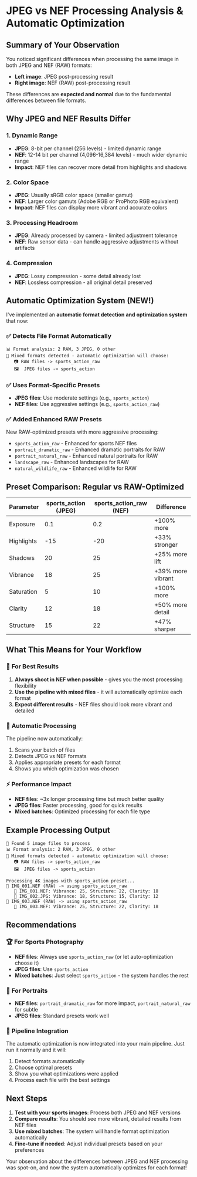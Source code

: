# JPEG vs NEF Processing Analysis & Automatic Optimization

## Summary of Your Observation

You noticed significant differences when processing the same image in both JPEG and NEF (RAW) formats:
- **Left image**: JPEG post-processing result
- **Right image**: NEF (RAW) post-processing result

These differences are **expected and normal** due to the fundamental differences between file formats.

## Why JPEG and NEF Results Differ

### 1. **Dynamic Range**
- **JPEG**: 8-bit per channel (256 levels) - limited dynamic range
- **NEF**: 12-14 bit per channel (4,096-16,384 levels) - much wider dynamic range
- **Impact**: NEF files can recover more detail from highlights and shadows

### 2. **Color Space**
- **JPEG**: Usually sRGB color space (smaller gamut)
- **NEF**: Larger color gamuts (Adobe RGB or ProPhoto RGB equivalent)
- **Impact**: NEF files can display more vibrant and accurate colors

### 3. **Processing Headroom**
- **JPEG**: Already processed by camera - limited adjustment tolerance
- **NEF**: Raw sensor data - can handle aggressive adjustments without artifacts

### 4. **Compression**
- **JPEG**: Lossy compression - some detail already lost
- **NEF**: Lossless compression - all original detail preserved

## Automatic Optimization System (NEW!)

I've implemented an **automatic format detection and optimization system** that now:

### ✅ **Detects File Format Automatically**
```
📊 Format analysis: 2 RAW, 3 JPEG, 0 other
🔄 Mixed formats detected - automatic optimization will choose:
   📷 RAW files -> sports_action_raw
   🖼️  JPEG files -> sports_action
```

### ✅ **Uses Format-Specific Presets**
- **JPEG files**: Use moderate settings (e.g., `sports_action`)
- **NEF files**: Use aggressive settings (e.g., `sports_action_raw`)

### ✅ **Added Enhanced RAW Presets**
New RAW-optimized presets with more aggressive processing:
- `sports_action_raw` - Enhanced for sports NEF files
- `portrait_dramatic_raw` - Enhanced dramatic portraits for RAW
- `portrait_natural_raw` - Enhanced natural portraits for RAW
- `landscape_raw` - Enhanced landscapes for RAW
- `natural_wildlife_raw` - Enhanced wildlife for RAW

## Preset Comparison: Regular vs RAW-Optimized

| Parameter | sports_action (JPEG) | sports_action_raw (NEF) | Difference |
|-----------|---------------------|------------------------|------------|
| Exposure  | 0.1                | 0.2                    | +100% more |
| Highlights| -15                | -20                    | +33% stronger |
| Shadows   | 20                 | 25                     | +25% more lift |
| Vibrance  | 18                 | 25                     | +39% more vibrant |
| Saturation| 5                  | 10                     | +100% more |
| Clarity   | 12                 | 18                     | +50% more detail |
| Structure | 15                 | 22                     | +47% sharper |

## What This Means for Your Workflow

### 🎯 **For Best Results**
1. **Always shoot in NEF when possible** - gives you the most processing flexibility
2. **Use the pipeline with mixed files** - it will automatically optimize each format
3. **Expect different results** - NEF files should look more vibrant and detailed

### 🔄 **Automatic Processing**
The pipeline now automatically:
1. Scans your batch of files
2. Detects JPEG vs NEF formats
3. Applies appropriate presets for each format
4. Shows you which optimization was chosen

### ⚡ **Performance Impact**
- **NEF files**: ~3x longer processing time but much better quality
- **JPEG files**: Faster processing, good for quick results
- **Mixed batches**: Optimized processing for each file type

## Example Processing Output

```
📁 Found 5 image files to process
📊 Format analysis: 2 RAW, 3 JPEG, 0 other
🔄 Mixed formats detected - automatic optimization will choose:
   📷 RAW files -> sports_action_raw
   🖼️  JPEG files -> sports_action

Processing 4K images with sports_action preset...
🔄 IMG_001.NEF (RAW) -> using sports_action_raw
   📝 IMG_001.NEF: Vibrance: 25, Structure: 22, Clarity: 18
   📝 IMG_002.JPG: Vibrance: 18, Structure: 15, Clarity: 12
🔄 IMG_003.NEF (RAW) -> using sports_action_raw
   📝 IMG_003.NEF: Vibrance: 25, Structure: 22, Clarity: 18
```

## Recommendations

### 🏆 **For Sports Photography**
- **NEF files**: Always use `sports_action_raw` (or let auto-optimization choose it)
- **JPEG files**: Use `sports_action` 
- **Mixed batches**: Just select `sports_action` - the system handles the rest

### 🎨 **For Portraits**
- **NEF files**: `portrait_dramatic_raw` for more impact, `portrait_natural_raw` for subtle
- **JPEG files**: Standard presets work well

### 🔧 **Pipeline Integration**
The automatic optimization is now integrated into your main pipeline. Just run it normally and it will:
1. Detect formats automatically
2. Choose optimal presets
3. Show you what optimizations were applied
4. Process each file with the best settings

## Next Steps
1. **Test with your sports images**: Process both JPEG and NEF versions
2. **Compare results**: You should see more vibrant, detailed results from NEF files
3. **Use mixed batches**: The system will handle format optimization automatically
4. **Fine-tune if needed**: Adjust individual presets based on your preferences

Your observation about the differences between JPEG and NEF processing was spot-on, and now the system automatically optimizes for each format!
